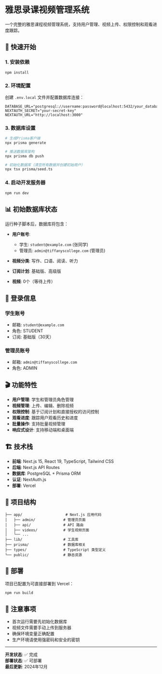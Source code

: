 # 雅思录课视频管理系统

一个完整的雅思课程视频管理系统，支持用户管理、视频上传、权限控制和观看进度跟踪。

## 🚀 快速开始

### 1. 安装依赖
```bash
npm install
```

### 2. 环境配置
创建 `.env.local` 文件并配置数据库连接：
```env
DATABASE_URL="postgresql://username:password@localhost:5432/your_database"
NEXTAUTH_SECRET="your-secret-key"
NEXTAUTH_URL="http://localhost:3000"
```

### 3. 数据库设置
```bash
# 生成Prisma客户端
npx prisma generate

# 推送数据库架构
npx prisma db push

# 初始化数据库（清空所有数据并创建初始用户）
npx tsx prisma/seed.ts
```

### 4. 启动开发服务器
```bash
npm run dev
```

## 📊 初始数据库状态

运行种子脚本后，数据库将包含：

- **用户账号**:
  - 学生: `student@example.com` (张同学)
  - 管理员: `admin@tiffanyscollege.com` (管理员)

- **视频分类**: 写作、口语、阅读、听力
- **订阅计划**: 基础版、高级版
- **视频**: 0个（等待上传）

## 🔑 登录信息

### 学生账号
- 邮箱: `student@example.com`
- 角色: STUDENT
- 订阅: 基础版（30天）

### 管理员账号
- 邮箱: `admin@tiffanyscollege.com`
- 角色: ADMIN

## 🎬 功能特性

- **用户管理**: 学生和管理员角色管理
- **视频管理**: 上传、编辑、删除视频
- **权限控制**: 基于订阅计划和直接授权的访问控制
- **观看进度**: 跟踪用户观看历史和进度
- **批量操作**: 支持批量视频管理
- **响应式设计**: 支持移动端和桌面端

## 🏗️ 技术栈

- **前端**: Next.js 15, React 19, TypeScript, Tailwind CSS
- **后端**: Next.js API Routes
- **数据库**: PostgreSQL + Prisma ORM
- **认证**: NextAuth.js
- **部署**: Vercel

## 📁 项目结构

```
├── app/                    # Next.js 应用代码
│   ├── admin/             # 管理员页面
│   ├── api/               # API 路由
│   ├── videos/            # 学生视频页面
│   └── ...
├── lib/                   # 工具库
├── prisma/                # 数据库相关
├── types/                 # TypeScript 类型定义
└── public/                # 静态资源
```

## 🚀 部署

项目已配置为可直接部署到 Vercel：

```bash
npm run build
```

## 📝 注意事项

- 首次运行需要先初始化数据库
- 视频文件需要手动上传到服务器
- 确保环境变量正确配置
- 生产环境请使用强密码和安全的密钥

---

**开发状态**: ✅ 完成  
**部署状态**: ✅ 可部署  
**最后更新**: 2024年12月
